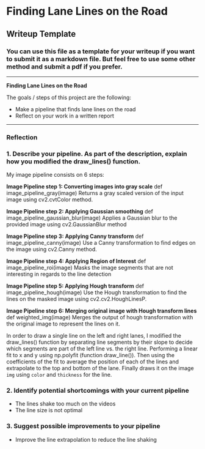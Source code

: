 # **Finding Lane Lines on the Road** 

## Writeup Template

### You can use this file as a template for your writeup if you want to submit it as a markdown file. But feel free to use some other method and submit a pdf if you prefer.

---

**Finding Lane Lines on the Road**

The goals / steps of this project are the following:
* Make a pipeline that finds lane lines on the road
* Reflect on your work in a written report


[//]: # (Image References)

[image1]: ./examples/grayscale.jpg "Grayscale"

---

### Reflection

### 1. Describe your pipeline. As part of the description, explain how you modified the draw_lines() function.

My image pipeline consists on 6 steps: 

**Image Pipeline step 1: Converting images into gray scale**
def image_pipeline_gray(image) 
Returns a gray scaled version of the input image using cv2.cvtColor method.

**Image Pipeline step 2: Applying Gaussian smoothing**
def image_pipeline_gaussian_blur(image)
Applies a Gaussian blur to the provided image using cv2.GaussianBlur method

**Image Pipeline step 3: Applying Canny transform**
def image_pipeline_canny(image)
Use a Canny transformation to find edges on the image using cv2.Canny method.

**Image Pipeline step 4: Applying Region of Interest**
def image_pipeline_roi(image)
Masks the image segments that are not interesting in regards to the line detection

**Image Pipeline step 5: Applying Hough transform**
def image_pipeline_hough(image)
Use the Hough transformation to find the lines on the masked image using cv2.cv2.HoughLinesP. 

**Image Pipeline step 6: Merging original image with Hough transform lines**
def weighted_img(image)
Merges the output of hough transformation with the original image to represent the lines on it.

In order to draw a single line on the left and right lanes, I modified the draw_lines() function by 
separating line segments by their slope to decide which segments are part of the left line vs. the right line.
Performing a linear fit to x and y using np.polyfit (function draw_line()).
Then using the coefficients of the fit to average the position of each of the lines and extrapolate to the top and bottom of the lane. Finally draws it on the image `img` using `color` and `thickness` for the line.


### 2. Identify potential shortcomings with your current pipeline

- The lines shake too much on the videos
- The line size is not optimal


### 3. Suggest possible improvements to your pipeline

- Improve the line extrapolation to reduce the line shaking
